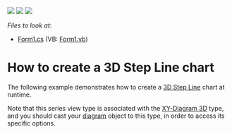 <!-- default badges list -->
![](https://img.shields.io/endpoint?url=https://codecentral.devexpress.com/api/v1/VersionRange/128573256/14.2.3%2B)
[![](https://img.shields.io/badge/Open_in_DevExpress_Support_Center-FF7200?style=flat-square&logo=DevExpress&logoColor=white)](https://supportcenter.devexpress.com/ticket/details/E1044)
[![](https://img.shields.io/badge/📖_How_to_use_DevExpress_Examples-e9f6fc?style=flat-square)](https://docs.devexpress.com/GeneralInformation/403183)
<!-- default badges end -->
<!-- default file list -->
*Files to look at*:

* [Form1.cs](./CS/Series_3DStepLineChart/Form1.cs) (VB: [Form1.vb](./VB/Series_3DStepLineChart/Form1.vb))
<!-- default file list end -->
# How to create a 3D Step Line chart

The following example demonstrates how to create a [3D Step Line](https://docs.devexpress.com/WindowsForms/2986/controls-and-libraries/chart-control/series-views/3d-series-views/line-series-views/step-line-chart?p=netframework) chart at runtime.

Note that this series view type is associated with the [XY-Diagram 3D](https://docs.devexpress.com/WindowsForms/5909/controls-and-libraries/chart-control/diagram/xy-diagram-3d?p=netframework) type, and you should cast your [diagram](https://docs.devexpress.com/WindowsForms/5778/controls-and-libraries/chart-control/diagram?p=netframework) object to this type, in order to access its specific options.
